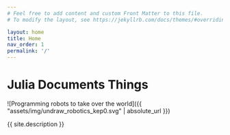 ```yaml
---
# Feel free to add content and custom Front Matter to this file.
# To modify the layout, see https://jekyllrb.com/docs/themes/#overriding-theme-defaults

layout: home
title: Home
nav_order: 1
permalink: '/'
---
```


# Julia Documents Things

![Programming robots to take over the world]({{ "assets/img/undraw_robotics_kep0.svg" | absolute_url }})

{{ site.description }}

<!-- This documents the miscellaneous techy things I do for research, fun, and keeping my Linux system up and running. It's mostly for me, but if you find something useful, that's cool too. -->